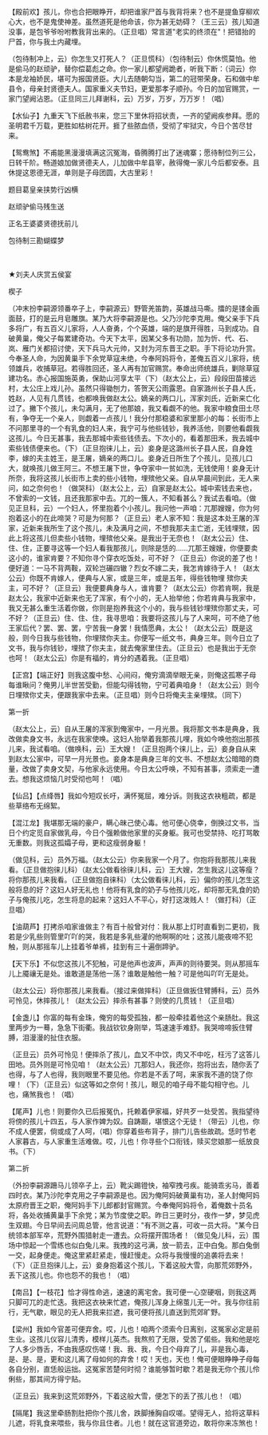 <!-- { "loadSidebar": true } -->
【殿前欢】孩儿，你也合把眼睁开，却把谁家尸首与我背将来？也不是提鱼穿柳欢心大，也不是鬼使神差。虽然道死是他命该，你为甚无妨碍？（王三云）孩儿知道没事，是包爷爷吩咐教我背出来的。（正旦唱）常言道"老实的终须在"！把错抬的尸首，你与我土内藏埋。

（包待制冲上，云）你怎生又打死人？（正旦慌科）（包待制云）你休慌莫怕。他是偷马的赵顽驴，替你偿葛彪之命。你一家儿都望阙跪者，听我下断：（词云）你本是龙袖娇民，堪可为报国贤臣。大儿去随朝勾当，第二的冠带荣身。石和做中牟县令，母亲封贤德夫人。国家重义夫节妇，更爱那孝子顺孙。今日的加官赐赏，一家门望阙沾恩。（正旦同三儿拜谢科，云）万岁，万岁，万万岁！（唱）

【水仙子】九重天飞下纸赦书来，您三下里休将招状责，一齐的望阙疾参拜。愿的圣明君千万载，更胜如枯树花开。捱了些脓血债，受彻了牢狱灾，今日个苦尽甘来。

【鸳鸯煞】不甫能黑漫漫填满这沉冤海，昏腾腾打出了迷魂寨；愿待制位列三公，日转千阶。畅道娘加做贤德夫人，儿加做中牟县宰，赦得俺一家儿今后都安泰。且休提这恩德无涯，单则是子母团圆，大古里彩！

题目葛皇亲挟势行凶横

赵顽驴偷马残生送

正名王婆婆贤德抚前儿

包待制三勘蝴蝶梦

　
　

★刘夫人庆赏五侯宴

楔子

（冲末扮李嗣源领番卒子上，李嗣源云）野管羌笛韵，英雄战马嘶。擂的是镂金画面鼓，打的是云月皂雕旗。某乃大将李嗣源是也。父乃沙陀李克用。俺父亲手下兵多将广，有五百义儿家将，人人奋勇，个个英雄，端的是旗开得胜，马到成功。自破黄巢，俺父子每累建奇功。今天下太平，因某父多有功勋，加为忻、代、石、岚、雁门关都招讨使，天下兵马大元帅，又封为河东晋王之职。手下将论功升赏。今奉圣人命，为因黄巢手下余党草寇未绝，今奉阿妈将令，差俺五百义儿家将，统领雄兵，收捕草冠。若得胜回还，圣人再有加官赐赏。奉命出师统雄兵，剿除草寇建功名。赤心报国施英勇，保助山河享太平（下）（赵太公上，云）段段田苗接远村，太公庄上戏儿孙。虽然只得锄刨力，答贺天公雨露恩。自家潞州长子县人氏，姓赵，人见有几贯钱，也都唤我做赵太公。嫡亲的两口儿，浑家刘氏，近新来亡化过了。撇下个孩儿，未勾满月，无了他那娘，我又看觑不的他。我家中粮食田土尽有，争夺无一个亲人，则觑着一点孩儿！我分付那稳婆和家里那小的每：长街市上不问那里寻的一个有乳食的妇人来，我宁可与他些钱钞，我养活他，则要他看觑我这孩儿。今日无甚事，我去那城中索些钱债去。下次小的，看着那田禾，我去城中索些钱债便来也。（下）（正旦抱徕儿上，云）妾身是这潞州长子县人民，自身姓李，嫁的夫主姓王，是王屠，嫡亲的两口儿。妾身近日所生了个孩儿，见孩儿口大，就唤孩儿做王阿三。不想王屠下世，争夺家中一贫如洗，无钱使用！妾身无计所奈，我将这孩儿长街市上卖的些小钱物，埋殡他父亲。自从早晨间到此，无人来问，如之奈何也！（做哭科）（赵太公上，云）自家是赵太公。城中索钱去来也，不曾索的一文钱，且还我那家中去。兀的一簇人，不知看甚么？我试去看咱。（做见正旦科，云）一个妇人，怀里抱着个小孩儿。我问他一声咱：兀那嫂嫂，你为何抱着这小的在此啼哭？可是为何那？（正旦云）老人家不知：我是这本处王屠的浑家，近新来我所生了这个孩儿，未及满月之间，不想我那夫主亡逝，无钱埋殡，因此上将这孩儿但卖些小钱物，埋殡他父亲。是我出于无奈也！（赵太公云）住、住、住，正要寻这等一个妇人看我那孩儿，则除是恁的……兀那王嫂嫂，你便要卖这小的，谁家肯要？不知你寻个穿衣吃饭处，可不好？（正旦云）你说的差了也！便好道：一马不背两鞍，双轮岂碾四辙？烈女不嫁二夫，我怎肯嫁待于人！（赵太公云）你既不肯嫁人，便典与人家，或是三年，或是五年，得些钱物埋
殡你夫主，可不好？（正旦云）我便要典身与人，谁肯要？（赵太公云）你若肯啊，我是赵太公，我家中近新来也无了浑家，有个小的，无人抬举他；你若肯典与我家中，我又无甚么重生活着你做，你则是抱养我这个小的，我与些钱钞埋殡你那丈夫，可不好？（正旦云）住、住、住，我寻思咱：我要将这孩儿与了人来呵，可不绝了他王家后代？罢、罢、罢，宁苦我一身罢！我情愿典，太公！（赵太公云）既是这般，则今日我与些钱物，你埋殡你夫主。你便写一纸文书，典身三年。则今日立了文书，我与你钱钞，埋殡了你夫主，就去俺家里住去。（正旦云）也是我出于无奈也呵！（赵太公云）你是有福的，肯分的遇着我。（正旦唱）

【正宫】【端正好】则我这腹中愁、心间闷，俺穷滴滴举眼无亲，则俺这孤寒子母每谁瞅问？俺男儿半世苦受勤，但能勾得钱物，宁可着典咱身！（赵太公云）则今日埋殡你丈夫，便跟我家中去来。（正旦唱）则今日将俺夫主亲埋殡。（同下）

第一折

（赵太公上，云）自从王屠的浑家到俺家中，一月光景。我将那文书本是典身，我改做卖身文书，永远在我家使唤。这妇人抬举着我那孩儿哩，我如今唤他抱出那孩儿来，我试看咱。（做唤科，云）王大嫂！（正旦抱两个徕儿上，云）妾身自从来到赵太公家中，可早一月光景也。妾身本是典身三年的文书、不想赵太公暗暗的商量，改做了卖身文契，与他家永远使用。今日太公呼唤，不知有甚事，须索走一遭去。想我这烦恼几时受彻也呵！（唱）

【仙吕】【点绛唇】我如今短叹长吁，满怀冤屈，难分诉。则我这衣袂粗疏，都是些草络布无绵絮。

【混江龙】我堪那无端的豪户，瞒心昧己使心毒。他可便心侥幸，倒换过文书，当日个约定觅自家做乳母，今日个强赖做他家里的买身躯。我可也受禁持、吃打骂敢无重数。则我这孤孀子母，更和这瘦弱身躯！

（做见科，云）员外万福。（赵太公云）你来我家一个月了。你抱将我那孩儿来我看。（正旦做抱徕儿科）（赵太公做看徐徕儿科，云）王大嫂，怎生我这儿这等瘦？将你那孩儿来我看。（正旦做抱自徕科）（太公做看徕儿科，云）偏你的孩儿怎生这般将息的好？这妇人好无礼也！他将有乳食的奶子与他孩儿吃，却将那无乳食的奶子与俺孩儿吃，怎生将息的起来？这妇人不平心，好打这泼贱人！（做打科）（正旦唱）

【油葫芦】打拷杀咱家谁做主？有百十般曾对付：我从那上灯时直看到二更初，我若是少乳些则管里吖吖的哭，我若是多乳些灌的他啊啊的吐；这孩儿能夜啼不犯触，则从那摇车儿上挂着爷单裤，挂到有三十遍倒蹄驴。

【天下乐】不似您这孩儿不犯触，可是他声也波声，声声的则待要哭。则从那摇车儿上魇禳无是处。谁敢道是荡他一荡？谁敢是触他一触？可是他叫吖吖无是处。

（赵太公云）将你那孩儿来我看。（接过来做摔科）（正旦做扳住臂膊科，云）员外可怜见，休摔孩儿！（赵太公云）摔杀有甚事？则使的几贯钱！（正旦唱）

【金盏儿】你富的每有金珠，俺穷的每受孤独，都一般牵挂着他这个亲肠肚。我这里两步为一蓦，急急下街衢。我战钦钦身刚举，笃速速手难舒。我哭啼啼扳住臂膊，泪漫漫的扯住衣服。

（正旦云）员外可怜见！便摔杀了孩儿，血又不中饮，肉又不中吃，枉污了这答儿田地。员外则是可怜见咱！（赵太公云）兀那妇人，我还你，抱将出去，随你丢了也得，与了人也得，我则眼里不要见他。你若是不丢了呵，来家我不道的饶了你哩！（下）（正旦云）似这等如之奈何！孩儿，眼见的咱子母不能勾相守也。儿也，痛煞我也！（唱）

【尾声】儿也！则要你久已后报冤仇，托赖着伊家福，好共歹一处受苦。我指望待将傍的孩儿十四五，与人家作婢为奴。自踌蹰，堪恨这个无徒！（带云）儿也，你不成人便罢，倘或成了人呵，（唱）你穿着些布背子，排门儿告些故疏。恁时节老人家暮古，与人家重生活难做。哎，儿也！你寻些个口衔钱，赎买您娘那一纸放良书。（下）

第二折

（外扮李嗣源跚马儿领卒子上，云）靴尖踢镫快，袖窄拽弓疾。能骑乖劣马，善着四时衣。某乃沙陀李克用之子李嗣源是也。因为俺阿妈破黄巢有功，圣人封俺阿妈太原府晋王之职，俺阿妈手下儿郎都封官赐赏。今奉俺阿妈将令，着俺数十员名将，各处收捕黄巢手下余党；某为节度使之职。昨日三更时分，夜作一梦，梦见虎生双翅。今日早间去问周总管，他言说道："有不测之喜，可收一员大将。"某今日统领本部军卒，荒野外围猎射走一遭去。众将摆开围场者！（做见兔儿科，云）围场中惊起一个雪练也似白兔儿来。我拽的这弓满，放一箭去，正中白兔。那白兔倒一交，起身便走。俺这里紧赶紧走，慢赶慢走。众将与我慢慢的追袭将去来！（下）（正旦抱徕儿上，云）妾身抱着这个孩儿，下着这般大雪，向那荒郊野外，丢下这孩儿也。你也怨不的我也！（唱）

【南吕】【一枝花】恰才得性命逃，速速的离宅舍。我可便一心空硬咽，则我这两只脚可兀的走忙迭。我把这衣袂来忙遮，俺孩儿浑身上绵茧儿无一叶。我与你往前行，无气歇，眼见的无人把我来拦遮，我可便将孩儿直送到荒郊旷野。

【梁州】我如今官差可便弃舍。哎，儿也！咱两个须索今日离别，这冤家必定是前生业。这孩儿仪容儿清秀，模样儿英杰。我熬煎了无限，受苦了偌些。我和他是吃了人多少唇舌，不由我感叹伤嗟！我、我、我，今日个母弃了儿，非是我心毒，是、是、是，更和这儿离了母如何的弃舍！哎！天也，天也！俺可便眼睁睁子母每各自分别，直恁般运拙。这冤家苦楚何时彻？谁能够暂时歇？若是我无你个孩儿伶俐些，那其间方得宁贴。

（正旦云）我来到这荒郊野外，下着这般大雪，便怎下的丢了孩儿也！（唱）

【隔尾】我这里牵肠割肚把你个孩儿舍，跌脚捶胸自叹嗟。望得无人，拾将这草料儿遮，将乳食来喂些，我与你且住者。儿也！就在这官道旁边，敢将你来冻煞也！

